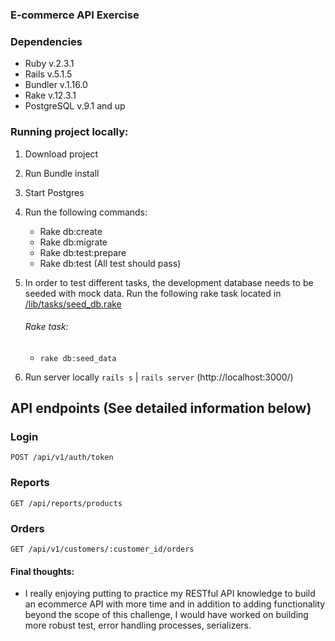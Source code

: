 ### E-commerce API Exercise

### Dependencies

- Ruby v.2.3.1
- Rails v.5.1.5
- Bundler v.1.16.0
- Rake v.12.3.1
- PostgreSQL v.9.1 and up

### Running project locally:

1. Download project
2. Run Bundle install
3. Start Postgres
3. Run the following commands:
    - Rake db:create
    - Rake db:migrate
    - Rake db:test:prepare
    - Rake db:test (All test should pass)

4. In order to test different tasks, the development database needs to be seeded with mock data. Run the following rake task located in  [/lib/tasks/seed_db.rake](./lib/tasks/seed_db.rake)

	###### Rake task:
    - `rake db:seed_data`
5. Run server locally `rails s` | `rails server` (http://localhost:3000/)

## API endpoints (See detailed information below)

### Login
`POST /api/v1/auth/token`
### Reports
 `GET /api/reports/products`
### Orders
 `GET /api/v1/customers/:customer_id/orders`


#### Final thoughts:
* I really enjoying putting to practice my RESTful API knowledge to build an ecommerce API
with more time and in addition to adding functionality beyond the scope of this challenge, I would have worked
on building more robust test, error handling processes, serializers.

